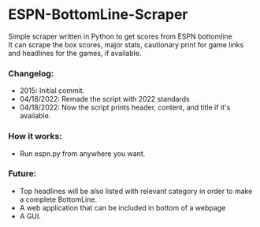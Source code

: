 # ESPN-BottomLine-Scraper
Simple scraper written in Python to get scores from ESPN bottomline<br>
It can scrape the box scores, major stats, cautionary print for game links and headlines for the games, if available.</br>

<h3>Changelog:</h3>
<ul>
  <li>2015: Initial commit.</li>
  <li>04/18/2022: Remade the script with 2022 standards</li>
  <li>04/18/2022: Now the script prints header, content, and title if it's available.</li>
</ul>
</ul>

<h3>How it works:</h3>
<ul>
  <li>Run espn.py from anywhere you want.</li>
</ul>

<h3>Future:</h3>
<ul>
  <li>Top headlines will be also listed with relevant category in order to make a complete BottomLine.</li>
  <li>A web application that can be included in bottom of a webpage</li>
  <li>A GUI.</li>
</ul>
